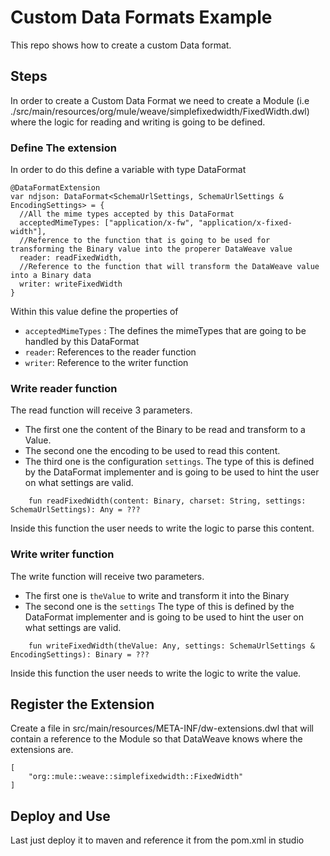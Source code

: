 # Custom Data Formats Example

This repo shows how to create a custom Data format.



## Steps

In order to create a Custom Data Format we need to create a Module (i.e ./src/main/resources/org/mule/weave/simplefixedwidth/FixedWidth.dwl) where the logic for reading and writing is going to be defined. 


### Define The extension 

In order to do this define a variable with type DataFormat 

```weave
@DataFormatExtension
var ndjson: DataFormat<SchemaUrlSettings, SchemaUrlSettings & EncodingSettings> = {
  //All the mime types accepted by this DataFormat
  acceptedMimeTypes: ["application/x-fw", "application/x-fixed-width"],  
  //Reference to the function that is going to be used for transforming the Binary value into the properer DataWeave value
  reader: readFixedWidth,
  //Reference to the function that will transform the DataWeave value into a Binary data
  writer: writeFixedWidth
}
``` 

Within this value define the properties of 

* `acceptedMimeTypes` : The defines the mimeTypes that are going to be handled by this DataFormat
* `reader`: References to the reader function
* `writer`: Reference to the writer function 


### Write reader function

The read function will receive 3 parameters.

* The first one the content of the Binary to be read and transform to a Value.
* The second one the encoding to be used to read this content.
* The third one is the configuration `settings`. 
The type of this is defined by the DataFormat implementer and is going to be used to hint the user on what settings are valid. 

```weave
    fun readFixedWidth(content: Binary, charset: String, settings: SchemaUrlSettings): Any = ???
```

Inside this function the user needs to write the logic to parse this content.

### Write writer function

The write function will receive two parameters.

* The first one is `theValue` to write and transform it into the Binary 
* The second one is the `settings`
The type of this is defined by the DataFormat implementer and is going to be used to hint the user on what settings are valid.

```weave
    fun writeFixedWidth(theValue: Any, settings: SchemaUrlSettings & EncodingSettings): Binary = ???
```

Inside this function the user needs to write the logic to write the value.

## Register the Extension
    
  Create a file in src/main/resources/META-INF/dw-extensions.dwl that will contain a reference to the Module so that DataWeave knows where the extensions are.
  
```weave
[
    "org::mule::weave::simplefixedwidth::FixedWidth"
]
```
  
## Deploy and Use

Last just deploy it to maven and reference it from the pom.xml in studio   